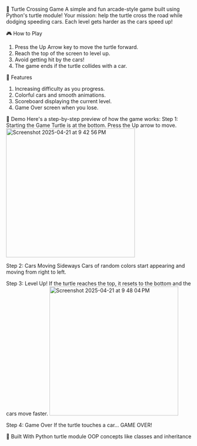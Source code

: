 🐢 Turtle Crossing Game
A simple and fun arcade-style game built using Python's turtle module!
Your mission: help the turtle cross the road while dodging speeding cars. Each level gets harder as the cars speed up!

🎮 How to Play
  1. Press the Up Arrow key to move the turtle forward.
  2. Reach the top of the screen to level up.
  3. Avoid getting hit by the cars!
  4. The game ends if the turtle collides with a car.

🚀 Features
  1. Increasing difficulty as you progress.
  2. Colorful cars and smooth animations.
  3. Scoreboard displaying the current level.
  4. Game Over screen when you lose.

📸 Demo
Here's a step-by-step preview of how the game works:
  Step 1: Starting the Game
    Turtle is at the bottom. Press the Up arrow to move.
    <img width="350" alt="Screenshot 2025-04-21 at 9 42 56 PM" src="https://github.com/user-attachments/assets/20a4dc7c-f5e5-488e-9536-3d8e8b6e3267" />

  Step 2: Cars Moving Sideways
    Cars of random colors start appearing and moving from right to left.
    
  Step 3: Level Up!
    If the turtle reaches the top, it resets to the bottom and the cars move faster.
    <img width="350" alt="Screenshot 2025-04-21 at 9 48 04 PM" src="https://github.com/user-attachments/assets/2b4128d9-7aad-4cb3-b385-5121ce671f00" />
    
  Step 4: Game Over
    If the turtle touches a car... GAME OVER!
   

🧠 Built With
  Python turtle module
  OOP concepts like classes and inheritance
